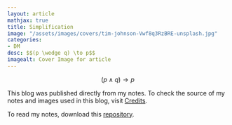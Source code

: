 ```yaml
---
layout: article
mathjax: true
title: Simplification
image: "/assets/images/covers/tim-johnson-Vwf8q3RzBRE-unsplash.jpg"
categories:
- DM
desc: $$(p \wedge q) \to p$$ 
imagealt: Cover Image for article
---
```


$$(p \wedge q) \to p$$





















































































































































































































































































































































































































This blog was published directly from my notes.
To check the source of my notes and images used in this blog, visit <a href="/credits.html" target="_blank">Credits</a>.

To read my notes, download this <a href="https://github.com/bovem/CS" target="blank">repository</a>.